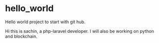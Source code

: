# hello_world
Hello world project to start with git hub.

Hi this is sachin, a php-laravel developer.
I will also be working on python and blockchain.
